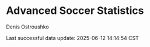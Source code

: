 # Advanced Soccer Statistics
Denis Ostroushko

<!-- gfm -->

Last successful data update: 2025-06-12 14:14:54 CST
